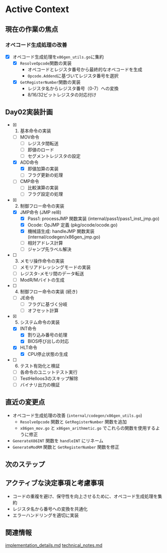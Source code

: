 # Active Context

## 現在の作業の焦点

### オペコード生成処理の改善
- [x] オペコード生成処理を`x86gen_utils.go`に集約
  - [x] `ResolveOpcode`関数の実装
    - オペコードとレジスタ番号から最終的なオペコードを生成
    - `Opcode.Addend`に基づいてレジスタ番号を選択
  - [x] `GetRegisterNumber`関数の実装
    - レジスタ名からレジスタ番号（0-7）への変換
    - 8/16/32ビットレジスタの対応付け

## Day02実装計画

- [x] 1. 基本命令の実装
    - [ ] MOV命令
        - [ ] レジスタ間転送
        - [ ] 即値のロード
        - [ ] セグメントレジスタの設定
    - [x] ADD命令
        - [x] 即値加算の実装
        - [ ] フラグ更新の処理
    - [ ] CMP命令
        - [ ] 比較演算の実装
        - [ ] フラグ設定の処理
- [x] 2. 制御フロー命令の実装
    - [x] JMP命令 (JMP rel8)
        - [x] Pass1: processJMP 関数実装 (internal/pass1/pass1_inst_jmp.go)
        - [x] Ocode: OpJMP 定義 (pkg/ocode/ocode.go)
        - [x] 機械語生成: handleJMP 関数実装 (internal/codegen/x86gen_jmp.go)
        - [ ] 相対アドレス計算
        - [ ] ジャンプ先ラベル解決
- [ ] 3. メモリ操作命令の実装
    - [ ] メモリアドレッシングモードの実装
    - [ ] レジスタ-メモリ間のデータ転送
    - [ ] ModR/Mバイトの生成
- [ ] 4. 制御フロー命令の実装 (続き)
    - [ ] JE命令
        - [ ] フラグに基づく分岐
        - [ ] オフセット計算
- [x] 5. システム命令の実装
    - [x] INT命令
        - [x] 割り込み番号の処理
        - [x] BIOS呼び出しの対応
    - [x] HLT命令
        - [x] CPU停止状態の生成
- [ ] 6. テスト有効化と検証
    - [ ] 各命令のユニットテスト実行
    - [ ] TestHelloos3のスキップ解除
    - [ ] バイナリ出力の検証

## 直近の変更点
- オペコード生成処理の改善 (`internal/codegen/x86gen_utils.go`)
  - `ResolveOpcode` 関数と `GetRegisterNumber` 関数を追加
  - `x86gen_mov.go` と `x86gen_arithmetic.go` でこれらの関数を使用するように修正
- `GenerateX86INT` 関数を `handleINT` にリネーム
- `GenerateModRM` 関数と `GetRegisterNumber` 関数を修正

## 次のステップ

## アクティブな決定事項と考慮事項
- コードの重複を避け、保守性を向上させるために、オペコード生成処理を集約
- レジスタ名から番号への変換を共通化
- エラーハンドリングを適切に実装

## 関連情報
[implementation_details.md](./implementation_details.md)
[technical_notes.md](./technical_notes.md)
